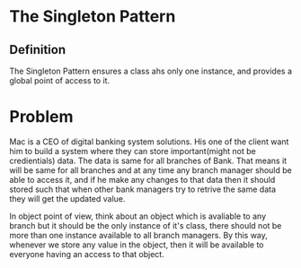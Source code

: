 # The Singleton Pattern

## Definition
The Singleton Pattern ensures a class ahs only one instance, and provides a global point of access to it.

# Problem
Mac is a CEO of digital banking system solutions. His one of the client want him to build a system where they can store important(might not be credientials) data. The data is same for all branches of Bank. That means it will be same for all branches and at any time any branch manager should be able to access it, and if he make any changes to that data then it should stored such that when other bank managers try to retrive the same data they will get the updated value.

In object point of view, think about an object which is avaliable to any branch but it should be the only instance of it's class, there should not be more than one instance available to all branch managers. By this way, whenever we store any value in the object, then it will be available to everyone having an access to that object.